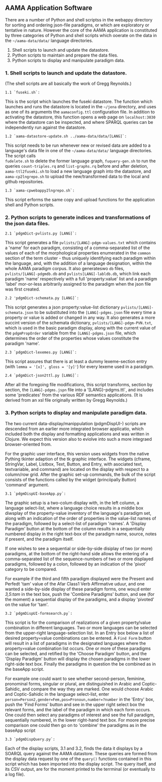 ## AAMA Application Software

There are a number of Python and shell scriptss in the webappy directory
for sorting and ordering json-file paradigms, or 
which are exploratory or tentative in nature. However the core
of the AAMA application is constituted by three categories of Python
and shell scripts which ooerate on the data in the `~/aama-data/data/`
language directories. 

1. Shell scripts to launch and update the datastore.
2. Python scripts to maintain and prepare the data files.
3. Python scripts to display and manipulate paradigm data.

### 1. Shell scripts to launch and update the datastore.
(The shell scripts are all basically the work of Gregg Reynolds.)

    1.1 `fuseki.sh`: 
This is the script which launches the fuseki datastore. 
The function which launches and runs the datastore is  located in the 
`~/jena` directory, and  uses as one of its arguments the 
`aamaconfig.ttl`  configuration file. In addition to activating the 
datastore, this function  opens a web page  on `localhost:3030` where 
the datastore can be inspected, and where SPARQL queries can be 
independently run against the datastore.

    1.2 `aama-datastore-update.sh ../aama-data/data/[LANG]`:
 This script 
needs to be run whenever new or revised data are added 
to a language's data file in one of the
`~/aama-data/data/` language directories. The script calls  
`fudelete.sh` to delete the former language graph, `fuquery-gen.sh`
to run the queries `count-triples.rq` and `list-graphs.rq` before and after
deletion, `aama-ttl2fuseki.sh`  to load a new language graph into the
datastore, and `aama-cp2lngrepo.sh` to upload the new/transformed  data 
to the local and github repositories.

    1.3 `aama-cpwebappy2lngrepo.sh`: 
This script erforms the same copy and upload functions for
the application shell and Python scripts. 

### 2. Python scripts to generate indices and transformations of the json data files. 

    2.1 `pdgmDict-pvlists.py [LANG]`: 
This script generates a file 
`pvlists/[LANG]-pdgm-values.txt` which contains a 'name' for
each paradigm, consisting of a comma-separated list of the values of
each of the morphological properties enumerated in the `common` section
of the term cluster - thus uniquely identifying each paradigm within
the language, and, with the addition of a language designation, within
the whole AAMA paradigm corpus. It also generateswo `db` files, 
`pvlists/[LANG]-pdgmdb.db` and `pvlists[LANG]-labldb.db`, which link
each paradigm 'name' respectively with a full 'property:value' list 
and a paradigm 'label' mor-or-less arbitrarily assigned to the paradigm 
when the json file was first created.

    2.2 'pdgmDict-schemata.py [LANG]`: 
This script generates a json 
property:value-list dictionary `pvlists/[LANG]-schemata.json` to be
substituted into the `[LANG]-pdgms.json` file every time a property
or value is added or changed in any way. It also generates a more
succint version of the schemata dictionary, `pvlists/[LANG]-pdgm-PVN.txt`, 
which is used in the basic paradigm display, along with the current
value of the `pdgmPropOrder` variable from the `[LANG]-pdgms.json` file, 
which determines the order of the properties whose values constitute
the paradigm 'name'.
        
    2.3 `pdgmDict-lexemes.py [LANG]`: 
This script assures that there is 
at least  a dummy lexeme-section  entry (with `lemma = '[x]', gloss = '[y]'`)
for every lexeme used in a paradigm.

    2.4 `pdgmDict-json2ttl.py [LANG]`: 
After all the foregoing
file modifications, this script transforms, section
by section, the `[LANG]-pdgms.jspn` file into a '[LANG}-pdgms.ttl`, and 
includes some 'predicates' from the various RDF semantics applications.
(It is derived from an xsl file originally written by Gregg Reynolds.) 

### 3. Python scripts to display and manipulate paradigm data.

The two current data-display/manippulation (pdgmDispUI-) scripts are
descended from an earlier more integrated browser applicatio, which
included both the display and formatting applications and was written
in Clojure. We expect this version also to eviolve into such a more
integraed browser-oriented from. 

For the graphic user interface, this version uses widgets from the
native Pything tkinter adaption of the tk graphic interface. The
widgets (cframe, StringVar, Label, Listbox, Text, Button, and Entry, 
with asociated text, textvariable, and command) are located on the
display  with respect to a column/row grid. After the graphic set-up
commands, the bulk of the script consists of the functions called
by the widget (princiipally Button) 'command' argument.


    3.1 `pdgmDispUI-baseApp.py`: 
The graphic setup is a two-colum
display with, in the left column, a language select-list, where a language
choice results in a middle box diwsplay of the property-value inventory
of the language's paradigm set, along with an indication of the order of
properties in the value-list names of the paradigm, followed by a
select-list of paradigm 'names'. A 'Display Paradigm' button at the
bottom of the column results in a sequentially numbered display in
the right text-box of the paradigm name, source, notes if present, 
and the paradigm itself. 

If one wishes to see a sequential or side-by-side disiplay of two 
(or more) paradigms, at the bottom of the right-hand side allows the 
entering of a comma-separated list of the sequence-numbers of two or more
 displayed paradigms, followed by a colon, followed by an indication
of the 'pivot' category to be compared.

For example if the third and fifth paradigm displayed were the Present
and Perfedt 'tam' value of the Afar Class1 Verb Affirmative  uduur, and 
one wanted a side-by-side display of these paradigm forms, one wou;d
enter *3,5:tam*  in the text box, push the 'Combine Paradigms' button,
and see (for the moment) a sequential display of the paradigms, and a
display 'pivoted' on the value for 'tam'.

    3.2 `pdgmDispUI-formsearch.py`: 
This script is for the comparison of
realizations of a given property/value combination in different
languages. Two or more languages can be selected from the upper-right
language-selection list. In an Entry box below a list of
desired property=value combinations can be entered. A `Find Form` button
will result in a list of paradigms in the designated languages where
the property=value combination list occurs. One or more of these 
paradigms can be selected, and retified by the 'Choose Paradigm' button, 
and the 'Display Paradigm' button will display the chosen paradigms in 
the lower right-side text box. Finally the paradigms in question the
be combined as in the baseApp script.

For example one could want to see whether second-person, feminine, 
pronominal forms, singular or plural, are distinguished in Arabic and 
Coptic-Sahidic, and compare the way they are marked. One would choose 
Arabic and Coptic-Sahidic in the language select-list, enter
 `person=Person2,gender=Fem,pos=Pronoun,number=?number` in the 'Entry'
 box, push the 'Find Forms' button and see in the upper right select
box the relevant forms, and the label  of the paradigm in which each 
form occurs. One could then select any paradigms of interest and see
the full paradigm, sequentially numbered, in the lower right-hand text 
box. For moore precise comparison one could then go on to 'combine'
the paradigms as in the baseApp script

    3.3 `pdgmDispQuery.py`: 
Each of the display scripts, 3.1 and 3.2,
finds the data it displays by a SOARQL query against the AAMA datastore.
These queries are formed from the display data request by one of the
 `query()` functions contained in this script which has been imported
into the display script. The query itself, and its CSV output, are
for the moment printed to the terrminal (or eventually to a log file).

